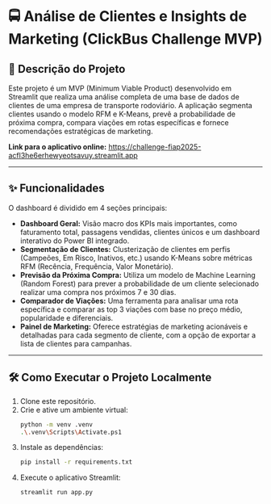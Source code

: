 # 🚍 Análise de Clientes e Insights de Marketing (ClickBus Challenge MVP)

## 📄 Descrição do Projeto
Este projeto é um MVP (Minimum Viable Product) desenvolvido em Streamlit que realiza uma análise completa de uma base de dados de clientes de uma empresa de transporte rodoviário. A aplicação segmenta clientes usando o modelo RFM e K-Means, prevê a probabilidade de próxima compra, compara viações em rotas específicas e fornece recomendações estratégicas de marketing.

**Link para o aplicativo online:** https://challenge-fiap2025-acfl3he6erhewyeotsavuy.streamlit.app

---

## ✨ Funcionalidades

O dashboard é dividido em 4 seções principais:

* **Dashboard Geral:** Visão macro dos KPIs mais importantes, como faturamento total, passagens vendidas, clientes únicos e um dashboard interativo do Power BI integrado.
* **Segmentação de Clientes:** Clusterização de clientes em perfis (Campeões, Em Risco, Inativos, etc.) usando K-Means sobre métricas RFM (Recência, Frequência, Valor Monetário).
* **Previsão da Próxima Compra:** Utiliza um modelo de Machine Learning (Random Forest) para prever a probabilidade de um cliente selecionado realizar uma compra nos próximos 7 e 30 dias.
* **Comparador de Viações:** Uma ferramenta para analisar uma rota específica e comparar as top 3 viações com base no preço médio, popularidade e diferenciais.
* **Painel de Marketing:** Oferece estratégias de marketing acionáveis e detalhadas para cada segmento de cliente, com a opção de exportar a lista de clientes para campanhas.

---

## 🛠️ Como Executar o Projeto Localmente

1.  Clone este repositório.
2.  Crie e ative um ambiente virtual:
    ```bash
    python -m venv .venv
    .\.venv\Scripts\Activate.ps1
    ```
3.  Instale as dependências:
    ```bash
    pip install -r requirements.txt
    ```
4.  Execute o aplicativo Streamlit:
    ```bash
    streamlit run app.py

    ```
